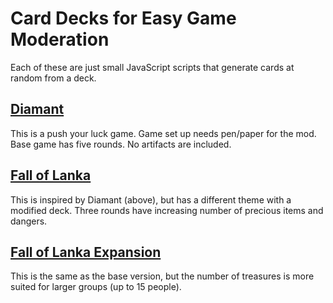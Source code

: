 # Card Decks for Easy Game Moderation

Each of these are just small JavaScript scripts that generate cards at random from a deck.

## [Diamant](https://mythreyiramesh.github.io/card-decks/diamant) 
This is a push your luck game. Game set up needs pen/paper for the mod. Base game has five rounds. No artifacts are included.

## [Fall of Lanka](https://mythreyiramesh.github.io/card-decks/fall-of-lanka)
This is inspired by Diamant (above), but has a different theme with a modified deck. Three rounds have increasing number of precious items and dangers.

## [Fall of Lanka Expansion](https://mythreyiramesh.github.io/card-decks/fall-of-lanka-expansion)
This is the same as the base version, but the number of treasures is more suited for larger groups (up to 15 people).
